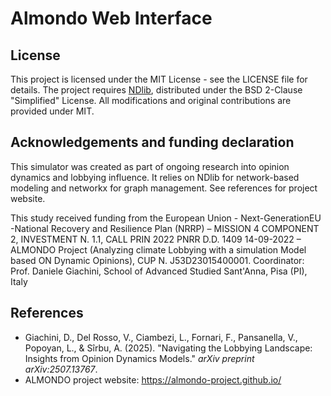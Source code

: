 # Almondo Web Interface

## License
This project is licensed under the MIT License - see the LICENSE file for details.
The project requires [NDlib](https://github.com/GiulioRossetti/ndlib), distributed under the BSD 2-Clause "Simplified" License. All modifications and original contributions are provided under MIT.
 
## Acknowledgements and funding declaration
This simulator was created as part of ongoing research into opinion dynamics and lobbying influence. It relies on NDlib for network-based modeling and networkx for graph management. See references for project website.
 
This study received funding from the European Union - Next-GenerationEU -National Recovery and Resilience Plan (NRRP) – MISSION 4 COMPONENT 2, INVESTMENT N. 1.1, CALL PRIN 2022 PNRR D.D. 1409 14-09-2022 – ALMONDO Project (Analyzing climate Lobbying with a simulation Model based ON Dynamic Opinions), CUP N. J53D23015400001.
Coordinator: Prof. Daniele Giachini, School of Advanced Studied  Sant'Anna, Pisa (PI), Italy
 
## References
- Giachini, D., Del Rosso, V., Ciambezi, L., Fornari, F., Pansanella, V., Popoyan, L., & Sîrbu, A. (2025). "Navigating the Lobbying Landscape: Insights from Opinion Dynamics Models." *arXiv preprint arXiv:2507.13767*.
- ALMONDO project website: https://almondo-project.github.io/
